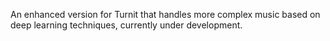 An enhanced version for Turnit that handles more complex music based on deep learning techniques, currently under development.
